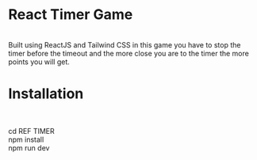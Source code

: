 # React Timer Game
</br>
Built using ReactJS and Tailwind CSS in this game you have to stop the timer before the timeout and the more close you are to the timer the more points you will get.

# Installation 
</br>

cd REF TIMER</br>
npm install</br>
npm run dev</br>